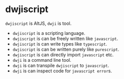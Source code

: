 # dwjiscript

`dwjiscript` is AltJS, `dwji` is tool.

- `dwjiscript` is a scripting language.
- `dwjiscript` is can be freely written like `javascript`.
- `dwjiscript` is can write types like `typescript`.
- `dwjiscript` is can be written purely like `purescript`.
- `dwjiscript` is can directly import `javascript` etc.
- `dwji` is a command line tool.
- `dwji` is can transpile `dwjiscript` to `javascript`.
- `dwji` is can inspect code for `javascript error`s.
